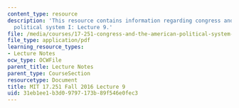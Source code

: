 ```yaml
---
content_type: resource
description: 'This resource contains information regarding congress and the american
  political system I: Lecture 9.'
file: /media/courses/17-251-congress-and-the-american-political-system-i-fall-2016/31eb1ee1b3d09797173b89f546e0fec3_MIT17_251F16_Lec9.pdf
file_type: application/pdf
learning_resource_types:
- Lecture Notes
ocw_type: OCWFile
parent_title: Lecture Notes
parent_type: CourseSection
resourcetype: Document
title: MIT 17.251 Fall 2016 Lecture 9
uid: 31eb1ee1-b3d0-9797-173b-89f546e0fec3
---
```

